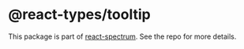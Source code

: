 # @react-types/tooltip

This package is part of [react-spectrum](https://github.com/adobe/react-spectrum). See the repo for more details.
